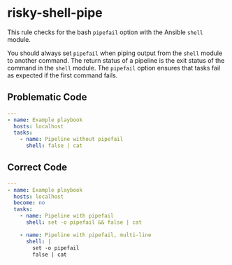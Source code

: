 # risky-shell-pipe

This rule checks for the bash ``pipefail`` option with the Ansible ``shell`` module.

You should always set ``pipefail`` when piping output from the ``shell`` module to another command.
The return status of a pipeline is the exit status of the command in the ``shell`` module.
The ``pipefail`` option ensures that tasks fail as expected if the first command fails.

## Problematic Code

```yaml
---
- name: Example playbook
  hosts: localhost
  tasks:
    - name: Pipeline without pipefail
      shell: false | cat
```

## Correct Code

```yaml
---
- name: Example playbook
  hosts: localhost
  become: no
  tasks:
    - name: Pipeline with pipefail
      shell: set -o pipefail && false | cat

    - name: Pipeline with pipefail, multi-line
      shell: |
        set -o pipefail
        false | cat
```
